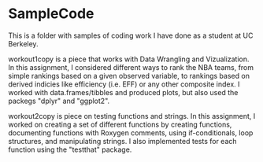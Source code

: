 # SampleCode
This is a folder with samples of coding work I have done as a student at UC Berkeley. 

workout1copy is a piece that works with Data Wrangling and Vizualization. In this assignment, I considered different ways to rank the NBA teams, from simple rankings based on a given observed variable, to rankings based on derived indicies like efficiency (i.e. EFF) or any other composite index.
I worked with data.frames/tibbles and produced plots, but also used the packegs "dplyr" and "ggplot2". 

workout2copy is piece on testing functions and strings. In this assignment, I worked on creating a set of different functions by creating functions, documenting functions with Roxygen comments, using if-conditionals, loop structures, and manipulating strings. I also implemented tests for each function using the "testthat" package. 